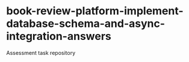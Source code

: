 # book-review-platform-implement-database-schema-and-async-integration-answers
Assessment task repository

